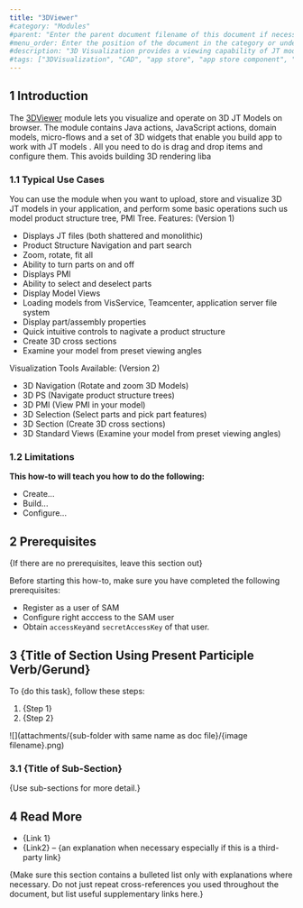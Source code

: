 ```yaml
---
title: "3DViewer"
#category: "Modules"
#parent: "Enter the parent document filename of this document if necessary (for example, "design-the-architecture"); if there is a category, remove this parent line"
#menu_order: Enter the position of the document in the category or under the parent; number by 10 (for first), 20, 30, etc. for easy ordering of other documents in the future if necessary; don't add brackets or quotation marks; if no number is added, the system will add an extremely high number to order the documents, which means that if you only want a document to appear at the top, you only have to add "10" to that specific document, you don't have to order all the other documents in the category/under the parent
#description: "3D Visualization provides a viewing capability of JT models with flexible combination of 3D Visualization Widgets. You can view and operate the model, list model product structure tree, and take advanced operations like make measurement and sectioning in the 3D Visualization Widgets."
#tags: ["3DVisualization", "CAD", "app store", "app store component", "platform support"]
---
```


## 1 Introduction

The [3DViewer](https://appstore.home.mendix.com/link/app/114764/) module lets you visualize and operate on 3D JT Models on browser. The module contains Java actions, JavaScript actions, domain models, micro-flows and a set of 3D widgets that enable you build app to work with JT models . All you need to do is drag and drop items and configure them. This avoids building 3D rendering liba
### 1.1 Typical Use Cases 
You can use the module when you want to upload, store and visualize 3D JT models in your application, and perform some basic operations such us  model product structure tree, PMI Tree.
Features: (Version 1)
- Displays JT files (both shattered and monolithic)
- Product Structure Navigation and part search
- Zoom, rotate, fit all
- Ability to turn parts on and off
- Displays PMI
- Ability to select and deselect parts
- Display Model Views
- Loading models from VisService, Teamcenter, application server file system
- Display part/assembly properties
- Quick intuitive controls to nagivate a product structure 
- Create 3D cross sections
- Examine your model from preset viewing angles 

Visualization Tools Available: (Version 2)
- 3D Navigation (Rotate and zoom 3D Models)
- 3D PS (Navigate product structure trees)
- 3D PMI (View PMI in your model)
- 3D Selection (Select parts and pick part features)
- 3D Section (Create 3D cross sections)
- 3D Standard Views (Examine your model from preset viewing angles)

### 1.2 Limitations

**This how-to will teach you how to do the following:**

* Create...
* Build...
* Configure...

## 2 Prerequisites

{If there are no prerequisites, leave this section out}

Before starting this how-to, make sure you have completed the following prerequisites:

* Register as a user of SAM 
* Configure right acccess to the SAM user
* Obtain `accessKey`and `secretAccessKey` of that user. 

## 3 {Title of Section Using Present Participle Verb/Gerund}

To {do this task}, follow these steps:

1. {Step 1}
2. {Step 2}

![](attachments/{sub-folder with same name as doc file}/{image filename}.png)

### 3.1 {Title of Sub-Section}

{Use sub-sections for more detail.}

## 4 Read More

* {Link 1}
* {Link2} – {an explanation when necessary especially if this is a third-party link}

{Make sure this section contains a bulleted list only with explanations where necessary. Do not just repeat cross-references you used throughout the document, but list useful supplementary links here.}
